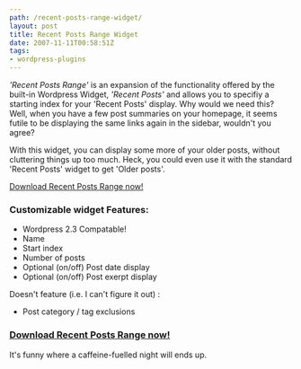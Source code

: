 ```yaml
---
path: /recent-posts-range-widget/
layout: post
title: Recent Posts Range Widget
date: 2007-11-11T00:58:51Z
tags:
- wordpress-plugins
---
```


<em>'Recent Posts Range'</em> is an expansion of the functionality offered by the built-in Wordpress Widget, <em>'Recent Posts'</em> and allows you to specifiy a starting index for your 'Recent Posts' display.  Why would we need this?  Well, when you have a few post summaries on your homepage, it seems futile to be displaying the same links again in the sidebar, wouldn't you agree?

With this widget, you can display some more of your older posts, without cluttering things up too much.  Heck, you could even use it with the standard 'Recent Posts' widget to get 'Older posts'.

<a href="http://uploads.psyked.co.uk/2007/11/recent-posts-range-widget.zip" title="recent-posts-range-widget.zip">Download Recent Posts Range now!</a>
<h3>Customizable widget Features:</h3>
<ul>
	<li>Wordpress 2.3 Compatable!</li>
	<li>Name</li>
	<li>Start index</li>
	<li>Number of posts</li>
	<li>Optional (on/off) Post date display</li>
	<li>Optional (on/off) Post exerpt display</li>
</ul>
Doesn't feature (i.e. I can't figure it out) :
<ul>
	<li>Post category / tag exclusions</li>
</ul>
<h3><a href="http://uploads.psyked.co.uk/2007/11/recent-posts-range-widget.zip" title="recent-posts-range-widget.zip">Download Recent Posts Range now!</a></h3>
It's funny where a caffeine-fuelled night will ends up.